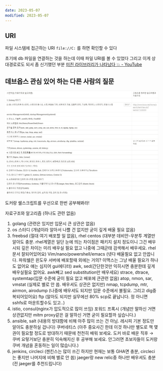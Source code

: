 ```yaml
---
date: 2023-05-07
modified: 2023-05-07
---
```


## URI

파일 시스템에 접근하는 URI
`file://C:` 를 하면 확인할 수 있다

초기에 db 파일을 연결하는 것을 하는데 이때 파일 URI를 볼 수 있었다
그리고 이게 상대경로로도 되서 좀 신기했던 부분
[미친 라이브러리가 나타났다 💥 - YouTube](https://www.youtube.com/watch?v=DlyoFFOcPCg)

## 데브옵스 관심 있어 하는 다른 사람의 질문

![](file/T2023-05-07.png)

도커랑 쉘스크립트를 우선으로 한번 공부해봐라!

자료구조와 알고리즘 (하나도 관련 없음)

1. golang (관련은 있지만 입문시 큰 상관은 없음)
2. os 스터디 (개념이라 알아서 나쁠 건 없지만 굳이 깊게 배울 필요 없음)
3. freebsd (절대 여기 배포할 일 없음), rhel centos (대부분 데비안-우분투 계열만 알아도 충분. rhel계열은 일단 눈에 띄는 차이점은 패키지 설치 정도이니 그건 배우시되 깊은 차이는 미리 배우실 필요 없고 나중에 그때귿태 검색해서 배우세요. rhel문서 잘되어있어요)
   Vim/nano/powershell/emacs (넷다 배울필요 없고 안씁니다. 파워쉘은 윈도우 서버에 배포할때 외에는 거의? 이맥스는 그냥 배울 필요가 하나도 없어요 얘는 심지어 gui에디터)
   awk, sed(간단한것만 익히시면 충분한데 깊게 배우실필요 없어요. awk빼고 sed substitution만 배우세요)
   strace, dtrace, systemtap(입문 수준에 굳이 필요 없고 배포에 큰관련 없음)
   atop, nmon, sar, vmstat (실제로 별로 안 씀. 배우셔도 상관은 없지만)
   nmap, tcpdump, mtr, airmon, airodump (나중에 배우셔도 되지만 입문 수준에서 불필요. 그리고 dig중복되어있어요)
   ftp (알아도 되지만 실무에선 80% scp로 끝납니다. 정 아니면 sshfs로 마운트할수도 있고..)
4. istio, consul(nginx가 압도적으로 많이 쓰임)
   포워드 프록시 (개념만 말하신 거면 상관없지만 mitm proxy같은 걸 말하신 거면 굳이 필요할까 싶습니다.)
5. ansible, salt (내용의 방대함에 비해 아주 많이 쓰는 건 아님. 레시피 기본 정도만 알아도 충분하실 겁니다) 쿠버네티스 (아주 중요사긴 한데 이것 하나만 별도로 책 몇권이 필요할 정도로 방대하기 때문에 천천히 배워 보세요. 도커 바로 배운 직후 → 쿠버 요렇거보단 충분히 익숙해지신 후 공부해 보세요. 안그러면 초보자들이 도커랑 쿠버 개념을 혼동하는 일이 많습니다.)
6. jenkins, circleci (젠킨스는 많이 쓰긴 하지만 현재는 보통 GHA면 충분, circleci는 좋지만 나머지에 비해 별로 안 씀)
   jaeger랑 new relic중 하나만 배우셔도 충분 (전 jaeger를 추천드립니다)
